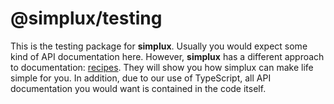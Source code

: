 # @simplux/testing

This is the testing package for **simplux**. Usually you would expect some kind of API documentation here. However, **simplux** has a different approach to documentation: [recipes](../../../..#recipes). They will show you how simplux can make life simple for you. In addition, due to our use of TypeScript, all API documentation you would want is contained in the code itself.
